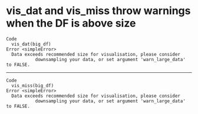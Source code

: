 # vis_dat and vis_miss throw warnings when the DF is above size

    Code
      vis_dat(big_df)
    Error <simpleError>
      Data exceeds recommended size for visualisation, please consider
               downsampling your data, or set argument 'warn_large_data' to FALSE.

---

    Code
      vis_miss(big_df)
    Error <simpleError>
      Data exceeds recommended size for visualisation, please consider
               downsampling your data, or set argument 'warn_large_data' to FALSE.

